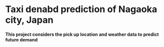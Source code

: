 # Taxi denabd prediction of Nagaoka city, Japan 

#### This project considers the pick up location and weather data to predict future demand   

